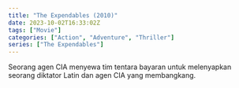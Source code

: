 ```yaml
---
title: "The Expendables (2010)"
date: 2023-10-02T16:33:02Z
tags: ["Movie"]
categories: ["Action", "Adventure", "Thriller"]
series: ["The Expendables"]
---
```


Seorang agen CIA menyewa tim tentara bayaran untuk melenyapkan seorang diktator Latin dan agen CIA yang membangkang.

<mux-player stream-type="on-demand"
  src="https://kp3d-my.sharepoint.com/personal/ryoo_kp3d_onmicrosoft_com/_layouts/15/download.aspx?share=EYyLLCFvRpZHopb53UxqwD8B5209ymV205PuXUKxSTYVgA" metadata-video-title="The Expendables (2010)" prefer-playback="mse" controls>
  </mux-player>
  
  
  <script src="https://cdn.jsdelivr.net/npm/@mux/mux-player"></script>
  
 <script id="ciPfac1zwPG8qpSD01pZc8LKK01OFzVN8U2FeMSWFeYBI" type="application/ld+json">
 {
  "@context": "https://schema.org/",
  "@type": "VideoObject",
  "name": "The Expendables (2010)",
  "contentUrl": "https://stream.mux.com/ciPfac1zwPG8qpSD01pZc8LKK01OFzVN8U2FeMSWFeYBI.m3u8",
  "thumbnailUrl": "https://www.themoviedb.org/t/p/original/2IrOOhFI2RHUN2k4rK7Bzv4FytL.jpg?width=314&fit_mode=preserve&time=25",
  "uploadDate": "2023-10-02T16:33:02Z",
}

</script>